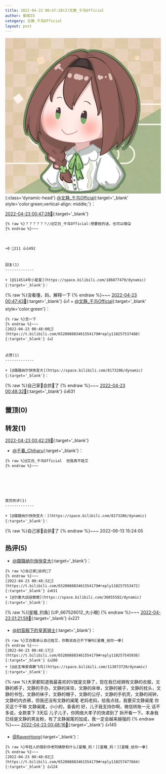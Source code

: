 ```yaml
---
title: 2022-04-23 00:47:28(2)文静_千鸟Official
author: 御坂IO
category: 文静_千鸟Official
layout: post
---
```


![img](/images/ac7482ed1b9a7f203dc68c0c4a77c488a27b108a.jpg){:class='dynamic-head'}
[@文静_千鸟Official](https://space.bilibili.com/667526012/dynamic){:target='_blank' style='color:green;vertical-align: middle;'}：

[2022-04-23 00:47:28🔗](https://t.bilibili.com/652008883461554179){:target='_blank'}

~~~
{% raw %}？？？？？？//@艾白_千鸟Official:想要姓的话，也可以哦😋
{% endraw %}~~~



↪️0 💬211 👍1492


回复(1)
-------------

+ [@114514号小星星](https://space.bilibili.com/186877479/dynamic){:target='_blank'}：
~~~
{% raw %}没看懂，妈，解释一下
{% endraw %}~~~
[2022-04-23 00:47:43🔗](https://t.bilibili.com/652008883461554179#reply110257466288){:target='_blank'} 👍1
    + [@文静_千鸟Official](https://space.bilibili.com/667526012/dynamic){:target='_blank' style='color:green'}：
~~~
{% raw %}念一下
{% endraw %}~~~
[2022-04-23 00:48:00🔗](https://t.bilibili.com/652008883461554179#reply110257537488){:target='_blank'} 👍2


点赞(1)
-------------

+ [@璐璐纳尔快快变大](https://space.bilibili.com/8173286/dynamic){:target='_blank'}：
~~~
{% raw %}自己家🐷会拱🥬了
{% endraw %}~~~
[2022-04-23 00:48:32🔗](https://t.bilibili.com/652008883461554179#reply110257553472){:target='_blank'} 👍631


置顶(0)
-------------



转发(1)
-------------

[2022-04-23 00:42:29🔗](https://t.bilibili.com/652007599272624130){:target='_blank'}
+ [@千春_Chiharu](https://space.bilibili.com/558070433/dynamic){:target='_blank'}：
~~~
{% raw %}@艾白_千鸟Official  但我真不姓艾
{% endraw %}~~~






首页热评(1)
-------------

+ [@璐璐纳尔快快变大：](https://space.bilibili.com/8173286/dynamic){:target='_blank'}：
~~~
{% raw %}自己家🐷会拱🥬了
{% endraw %}~~~
2022-06-13 15:24:05


热评(5)
-------------

+ [@璐璐纳尔快快变大](https://space.bilibili.com/8173286/dynamic){:target='_blank'}：
~~~
{% raw %}自己家🐷会拱🥬了
{% endraw %}~~~
[2022-04-23 00:48:32🔗](https://t.bilibili.com/652008883461554179#reply110257553472){:target='_blank'} 👍631
+ [@尔康大战容嬷嬷](https://space.bilibili.com/36055582/dynamic){:target='_blank'}：
~~~
{% raw %}[星瞳_钓鱼]
[UP_667526012_大小眼]
{% endraw %}~~~
[2022-04-23 01:21:59🔗](https://t.bilibili.com/652008883461554179#reply110260212816){:target='_blank'} 👍221
+ [@初音殿下的皇家骑士](https://space.bilibili.com/8126805/dynamic){:target='_blank'}：
~~~
{% raw %}艾白敢承认自己姓艾，你敢说自己不下锤吗[星瞳_给你一拳]
{% endraw %}~~~
[2022-04-23 00:48:17🔗](https://t.bilibili.com/652008883461554179#reply110257545936){:target='_blank'} 👍200
+ [@此生唯爱斋藤飞鸟](https://space.bilibili.com/113873720/dynamic){:target='_blank'}：
~~~
{% raw %}大家都知道我最喜欢的V就是文静了，现在我已经拥有文静的衣服，文静的裤子，文静的手办，文静的床帘，文静的床单，文静的被子，文静的枕头，文静的书包，文静的袜子，文静的帽子，文静的公仔，文静的手机壳，文静的闹钟，文静的内衣裤，但我还没有文静的阑尾
老妈老妈，给我点钱，我要买文静阑尾
你买这个干嘛
文静阑尾，小小的，香香的
好，儿子我支持你啊，微信转账一元
话不多说，全款拿下
3天后
儿子儿子，你网络大孝子的快递到了
拆开看一下。本身我已经是文静的男友粉，有了文静阑尾的加成，我一定会越来越强的
{% endraw %}~~~
[2022-04-23 00:48:16🔗](https://t.bilibili.com/652008883461554179#reply110257429680){:target='_blank'} 👍145
+ [@RayenHong](https://space.bilibili.com/20185970/dynamic){:target='_blank'}：
~~~
{% raw %}年轻人的银趴你老阿姨掺和什么[星瞳_妈！][星瞳_妈！][星瞳_给你一拳]
{% endraw %}~~~
[2022-04-23 00:48:02🔗](https://t.bilibili.com/652008883461554179#reply110257477664){:target='_blank'} 👍124


